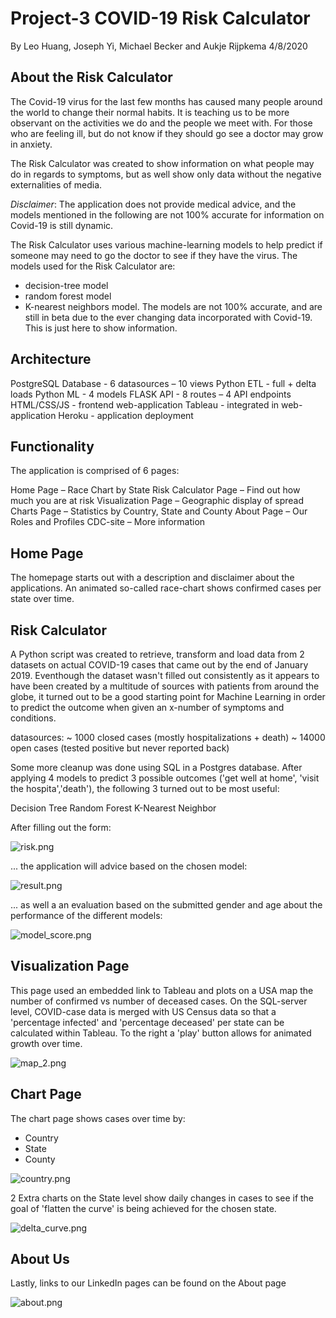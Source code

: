 # Project-3 COVID-19 Risk Calculator
By Leo Huang, Joseph Yi, Michael Becker and Aukje Rijpkema 4/8/2020

## About the Risk Calculator

The Covid-19 virus for the last few months has caused many people around the world to change their normal habits. It is teaching us to be more observant on the activities we do and the people we meet with. For those who are feeling ill, but do not know if they should go see a doctor may grow in anxiety. 

The Risk Calculator was created to show information on what people may do in regards to symptoms, but as well show only data without the negative externalities of media. 

*Disclaimer*: The application does not provide medical advice, and the models mentioned in the following are not 100% accurate for information on Covid-19 is still dynamic. 

The Risk Calculator uses various machine-learning models to help predict if someone may need to go the doctor to see if they have the virus. The models used for the Risk Calculator are:
* decision-tree model 
* random forest model
* K-nearest neighbors model. 
The models are not 100% accurate, and are still in beta due to the ever changing data incorporated with Covid-19. This is just here to show information.

## Architecture

PostgreSQL Database	- 6 datasources – 10 views
Python ETL		- full + delta loads
Python ML		- 4 models
FLASK API		- 8 routes – 4 API endpoints
HTML/CSS/JS 		- frontend web-application
Tableau			- integrated in web-application
Heroku			- application deployment

## Functionality

The application is comprised of 6 pages:

Home Page 		– Race Chart by State
Risk Calculator Page	– Find out how much you are at risk
Visualization Page	– Geographic display of spread
Charts Page		– Statistics by Country, State and County
About Page		– Our Roles and Profiles
CDC-site 		– More information

## Home Page

The homepage starts out with a description and disclaimer about the applications. 
An animated so-called race-chart shows confirmed cases per state over time.

## Risk Calculator

A Python script was created to retrieve, transform and load data from 2 datasets on actual COVID-19 cases that came out by the end of January 2019. Eventhough the dataset wasn't filled out consistently as it appears to have been created by a multitude of sources with patients from around the globe, it turned out to be a good starting point for Machine Learning in order to predict the outcome when given an x-number of symptoms and conditions.

datasources:
 ~ 1000 closed cases (mostly hospitalizations + death)
 ~ 14000 open cases (tested positive but never reported back)

Some more cleanup was done using SQL in a Postgres database.
After applying 4 models to predict 3 possible outcomes ('get well at home', 'visit the hospita','death'), the following 3 turned out to be most useful:

Decision Tree
Random Forest
K-Nearest Neighbor

After filling out the form:

![risk.png](static/images/risk.png)

... the application will advice based on the chosen model:

![result.png](static/images/result.png)

... as well a an evaluation based on the submitted gender and age about the performance of the different models:

![model_score.png](static/images/model_score.png)


## Visualization Page

This page used an embedded link to Tableau and plots on a USA map the number of confirmed vs number of deceased cases. On the SQL-server level, COVID-case data is merged with US Census data so that a 'percentage infected' and 'percentage deceased' per state can be calculated within Tableau. To the right a 'play' button allows for animated growth over time.

![map_2.png](static/images/map.png)

## Chart Page

The chart page shows cases over time by:
- Country
- State
- County

![country.png](static/images/country.png)

2 Extra charts on the State level show daily changes in cases to see if the goal of 'flatten the curve' is being achieved for the chosen state.

![delta_curve.png](static/images/delta_curve.png)

## About Us

Lastly, links to our LinkedIn pages can be found on the About page

![about.png](static/images/about.png)



